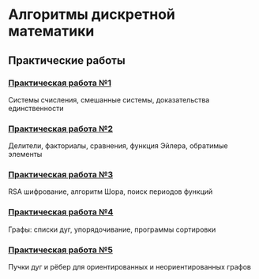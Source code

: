 # Алгоритмы дискретной математики

## Практические работы

### [Практическая работа №1](classworks/1/)

Системы счисления, смешанные системы, доказательства единственности

### [Практическая работа №2](classworks/2/)

Делители, факториалы, сравнения, функция Эйлера, обратимые элементы

### [Практическая работа №3](classworks/3/)

RSA шифрование, алгоритм Шора, поиск периодов функций

### [Практическая работа №4](classworks/4/)

Графы: списки дуг, упорядочивание, программы сортировки

### [Практическая работа №5](classworks/5/)

Пучки дуг и рёбер для ориентированных и неориентированных графов
